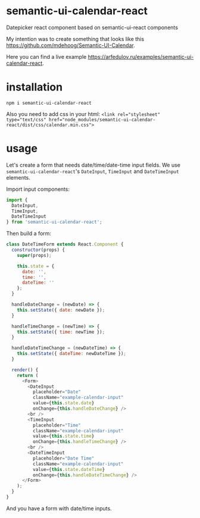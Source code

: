 # semantic-ui-calendar-react
Datepicker react component based on semantic-ui-react components

My intention was to create something that looks like this https://github.com/mdehoog/Semantic-UI-Calendar.

Here you can find a live example https://arfedulov.ru/examples/semantic-ui-calendar-react.

# installation
``npm i semantic-ui-calendar-react``

Also you need to add css in your html:
``<link rel="stylesheet" type="text/css" href="node_modules/semantic-ui-calendar-react/dist/css/calendar.min.css">``

# usage
Let's create a form that needs date/time/date-time input fields. We use ``semantic-ui-calendar-react``'s ``DateInput``,
``TimeInput`` and ``DateTimeInput`` elements.

Import input components:
```javascript
import {
  DateInput,
  TimeInput,
  DateTimeInput
} from 'semantic-ui-calendar-react';
```
Then build a form:
```javascript
class DateTimeForm extends React.Component {
  constructor(props) {
    super(props);

    this.state = {
      date: '',
      time: '',
      dateTime: ''
    };
  }

  handleDateChange = (newDate) => {
    this.setState({ date: newDate });
  }

  handleTimeChange = (newTime) => {
    this.setState({ time: newTime });
  }

  handleDateTimeChange = (newDateTime) => {
    this.setState({ dateTime: newDateTime });
  }

  render() {
    return (
      <Form>
        <DateInput
          placeholder="Date"
          className="example-calendar-input"
          value={this.state.date}
          onChange={this.handleDateChange} />
        <br />
        <TimeInput
          placeholder="Time"
          className="example-calendar-input"
          value={this.state.time}
          onChange={this.handleTimeChange} />
        <br />
        <DateTimeInput
          placeholder="Date Time"
          className="example-calendar-input"
          value={this.state.dateTime}
          onChange={this.handleDateTimeChange} />
      </Form>
    );
  }
}
```
And you have a form with date/time inputs.
